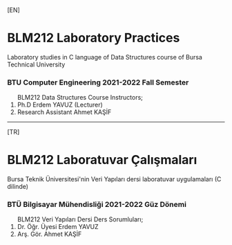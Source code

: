 [EN]
# BLM212 Laboratory Practices

Laboratory studies in C language of Data Structures course of Bursa Technical University

### BTU Computer Engineering 2021-2022 Fall Semester 
<ol> BLM212 Data Structures Course Instructors; 
  <li> Ph.D Erdem YAVUZ (Lecturer) </li>
  <li> Research Assistant Ahmet KAŞİF </li>
</ol>

***

[TR]
# BLM212 Laboratuvar Çalışmaları
Bursa Teknik Üniversitesi'nin Veri Yapıları dersi laboratuvar uygulamaları (C dilinde)

### BTÜ Bilgisayar Mühendisliği 2021-2022 Güz Dönemi 
<ol>BLM212 Veri Yapıları Dersi Ders Sorumluları;
    <li> Dr. Öğr. Üyesi Erdem YAVUZ </li>
    <li> Arş. Gör. Ahmet KAŞİF </li>
</ol>
